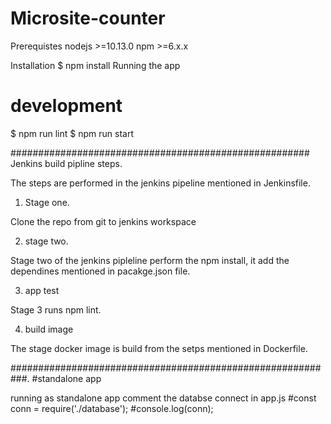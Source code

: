 # Microsite-counter
Prerequistes
nodejs >=10.13.0 npm >=6.x.x

Installation
$ npm install
Running the app
# development


$ npm run lint
$ npm run start


######################################################
Jenkins build pipline steps. 

The steps are performed in the jenkins pipeline mentioned in Jenkinsfile. 

1. Stage one. 

 Clone the repo from git to jenkins workspace 

2. stage two. 

 Stage two of the jenkins pipleline perform the npm install, it add the dependines mentioned in pacakge.json file. 

3. app test 

Stage 3 runs npm lint. 

4. build image 

The stage docker image is build from the setps mentioned in Dockerfile. 

###########################################################. 
#standalone app 

running as standalone app comment the databse connect in app.js 
#const conn = require('./database');
#console.log(conn);
